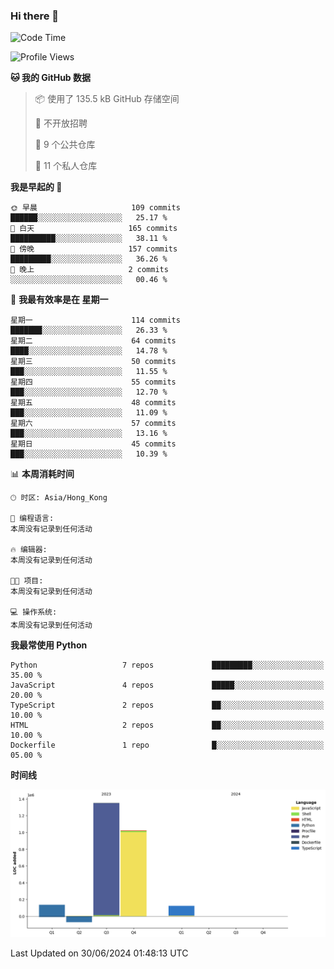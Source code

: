 ### Hi there 👋

<!--
**Mrzqd/Mrzqd** is a ✨ _special_ ✨ repository because its `README.md` (this file) appears on your GitHub profile.

Here are some ideas to get you started:

- 🔭 I’m currently working on ...
- 🌱 I’m currently learning ...
- 👯 I’m looking to collaborate on ...
- 🤔 I’m looking for help with ...
- 💬 Ask me about ...
- 📫 How to reach me: ...
- 😄 Pronouns: ...
- ⚡ Fun fact: ...
-->
<!--START_SECTION:waka-->
![Code Time](http://img.shields.io/badge/Code%20Time-260%20hrs%2011%20mins-blue)

![Profile Views](http://img.shields.io/badge/%E4%B8%AA%E4%BA%BA%E8%B5%84%E6%96%99%E8%A7%82%E7%9C%8B%E6%AC%A1%E6%95%B0-1-blue)

**🐱 我的 GitHub 数据** 

> 📦  使用了 135.5 kB GitHub 存储空间 
 > 
> 🚫 不开放招聘
 > 
> 📜 9 个公共仓库 
 > 
> 🔑 11 个私人仓库 
 > 
**我是早起的 🐤** 

```text
🌞 早晨                     109 commits         ██████░░░░░░░░░░░░░░░░░░░   25.17 % 
🌆 白天                     165 commits         ██████████░░░░░░░░░░░░░░░   38.11 % 
🌃 傍晚                     157 commits         █████████░░░░░░░░░░░░░░░░   36.26 % 
🌙 晚上                     2 commits           ░░░░░░░░░░░░░░░░░░░░░░░░░   00.46 % 
```
📅 **我最有效率是在 星期一** 

```text
星期一                      114 commits         ███████░░░░░░░░░░░░░░░░░░   26.33 % 
星期二                      64 commits          ████░░░░░░░░░░░░░░░░░░░░░   14.78 % 
星期三                      50 commits          ███░░░░░░░░░░░░░░░░░░░░░░   11.55 % 
星期四                      55 commits          ███░░░░░░░░░░░░░░░░░░░░░░   12.70 % 
星期五                      48 commits          ███░░░░░░░░░░░░░░░░░░░░░░   11.09 % 
星期六                      57 commits          ███░░░░░░░░░░░░░░░░░░░░░░   13.16 % 
星期日                      45 commits          ███░░░░░░░░░░░░░░░░░░░░░░   10.39 % 
```


📊 **本周消耗时间** 

```text
🕑︎ 时区: Asia/Hong_Kong

💬 编程语言: 
本周没有记录到任何活动

🔥 编辑器: 
本周没有记录到任何活动

🐱‍💻 项目: 
本周没有记录到任何活动

💻 操作系统: 
本周没有记录到任何活动
```

**我最常使用 Python** 

```text
Python                   7 repos             █████████░░░░░░░░░░░░░░░░   35.00 % 
JavaScript               4 repos             █████░░░░░░░░░░░░░░░░░░░░   20.00 % 
TypeScript               2 repos             ██░░░░░░░░░░░░░░░░░░░░░░░   10.00 % 
HTML                     2 repos             ██░░░░░░░░░░░░░░░░░░░░░░░   10.00 % 
Dockerfile               1 repo              █░░░░░░░░░░░░░░░░░░░░░░░░   05.00 % 
```



**时间线**

![Lines of Code chart](https://raw.githubusercontent.com/Mrzqd/Mrzqd/main/assets/bar_graph.png)


 Last Updated on 30/06/2024 01:48:13 UTC
<!--END_SECTION:waka-->
